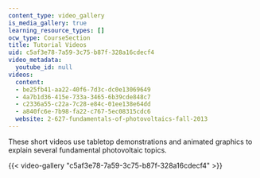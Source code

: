 ```yaml
---
content_type: video_gallery
is_media_gallery: true
learning_resource_types: []
ocw_type: CourseSection
title: Tutorial Videos
uid: c5af3e78-7a59-3c75-b87f-328a16cdecf4
video_metadata:
  youtube_id: null
videos:
  content:
  - be25fb41-aa22-40f6-7d3c-dc0e13069649
  - 4a7b1d36-415e-733a-3465-6b39cde848c7
  - c2336a55-c22a-7c28-e84c-01ee138e64dd
  - a840fc6e-7b98-fa22-c767-5ec08315cdc6
  website: 2-627-fundamentals-of-photovoltaics-fall-2013
---
```


These short videos use tabletop demonstrations and animated graphics to explain several fundamental photovoltaic topics.

{{< video-gallery "c5af3e78-7a59-3c75-b87f-328a16cdecf4" >}}

